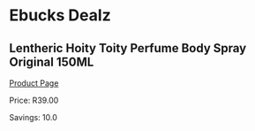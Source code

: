 
# Ebucks Dealz
## Lentheric Hoity Toity Perfume Body Spray Original 150ML
[Product Page](https://www.ebucks.com/web/shop/productSelected.do?prodId=1018687664&catId=1158500262)

Price: R39.00

Savings: 10.0


	